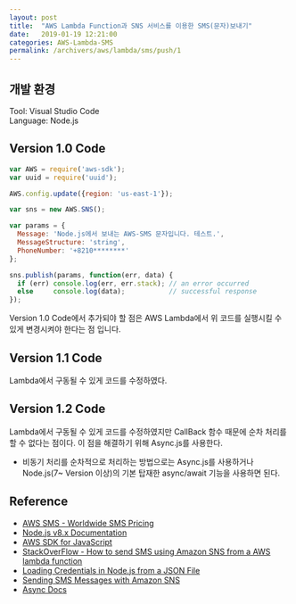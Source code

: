 ```yaml
---
layout: post
title:  "AWS Lambda Function과 SNS 서비스를 이용한 SMS(문자)보내기"
date:   2019-01-19 12:21:00
categories: AWS-Lambda-SMS
permalink: /archivers/aws/lambda/sms/push/1
---
```


## 개발 환경
Tool: Visual Studio Code  
Language: Node.js  


## Version 1.0 Code
```javascript
var AWS = require('aws-sdk');
var uuid = require('uuid');

AWS.config.update({region: 'us-east-1'});

var sns = new AWS.SNS();

var params = {
  Message: 'Node.js에서 보내는 AWS-SMS 문자입니다. 테스트.',
  MessageStructure: 'string',
  PhoneNumber: '+8210********'
};

sns.publish(params, function(err, data) {
  if (err) console.log(err, err.stack); // an error occurred
  else     console.log(data);           // successful response
});
```
Version 1.0 Code에서 추가되야 할 점은 AWS Lambda에서 위 코드를 실행시킬 수 있게 변경시켜야 한다는 점 입니다.  

## Version 1.1 Code
Lambda에서 구동될 수 있게 코드를 수정하였다.

## Version 1.2 Code
Lambda에서 구동될 수 있게 코드를 수정하였지만 CallBack 함수 때문에 순차 처리를 할 수 없다는 점이다.
이 점을 해결하기 위해 Async.js를 사용한다.
 * 비동기 처리를 순차적으로 처리하는 방법으로는 Async.js를 사용하거나 Node.js(7~ Version 이상)의 기본 탑재한 async/await 기능을 사용하면 된다.


## Reference
* [AWS SMS - Worldwide SMS Pricing](https://aws.amazon.com/ko/sns/sms-pricing/)  
* [Node.js v8.x Documentation](https://nodejs.org/docs/latest-v8.x/api/)  
* [AWS SDK for JavaScript](https://docs.aws.amazon.com/AWSJavaScriptSDK/latest/)  
* [StackOverFlow - How to send SMS using Amazon SNS from a AWS lambda function](https://stackoverflow.com/questions/38588923/how-to-send-sms-using-amazon-sns-from-a-aws-lambda-function)  
* [Loading Credentials in Node.js from a JSON File](https://docs.aws.amazon.com/sdk-for-javascript/v2/developer-guide/loading-node-credentials-json-file.html) 
* [Sending SMS Messages with Amazon SNS](https://docs.aws.amazon.com/sdk-for-javascript/v2/developer-guide/sns-examples-sending-sms.html) 
* [Async Docs](http://caolan.github.io/async/docs.html#series)